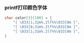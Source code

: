 ### printf打印颜色字体

```c
char color[3][100] = {
    "[ \033[1;32m%.2lf%%\033[0m ]",
    "[ \033[0;31m%.2lf%%\033[0m ]",
    "[ \033[1;31m%.2lf%%\033[0m ]",
}
```

